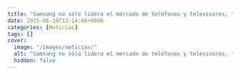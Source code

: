 ```yaml
---
title: "Samsung no sólo lidera el mercado de teléfonos y televisores, también quiere hacerlo en equipos médicos de diagnóstico"
date: 2025-06-19T13:14:04+0000
categories: [Noticias]
tags: []
cover:
  image: "/images/noticias/"
  alt: "Samsung no sólo lidera el mercado de teléfonos y televisores, también quiere hacerlo en equipos médicos de diagnóstico"
  hidden: false
---
```



